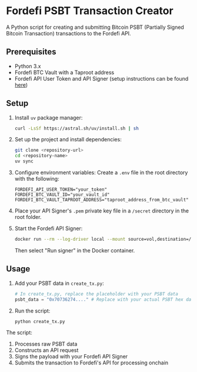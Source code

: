 # Fordefi PSBT Transaction Creator

A Python script for creating and submitting Bitcoin PSBT (Partially Signed Bitcoin Transaction) transactions to the Fordefi API.

## Prerequisites

- Python 3.x
- Fordefi BTC Vault with a Taproot address
- Fordefi API User Token and API Signer (setup instructions can be found [here](https://docs.fordefi.com/developers/program-overview))

## Setup

1. Install `uv` package manager:
   ```bash
   curl -LsSf https://astral.sh/uv/install.sh | sh
   ```

2. Set up the project and install dependencies:
   ```bash
   git clone <repository-url>
   cd <repository-name>
   uv sync
   ```

3. Configure environment variables:
   Create a `.env` file in the root directory with the following:
   ```plaintext
   FORDEFI_API_USER_TOKEN="your_token"
   FORDEFI_BTC_VAULT_ID="your_vault_id"
   FORDEFI_BTC_VAULT_TAPROOT_ADDRESS="taproot_address_from_btc_vault"
   ```
4. Place your API Signer's `.pem` private key file in a `/secret` directory in the root folder.

5. Start the Fordefi API Signer:
   ```bash
   docker run --rm --log-driver local --mount source=vol,destination=/storage -it fordefi.jfrog.io/fordefi/api-signer:latest
   ```
   Then select "Run signer" in the Docker container.

## Usage

1. Add your PSBT data in `create_tx.py`:
   ```python
   # In create_tx.py, replace the placeholder with your PSBT data
   psbt_data = "0x70736274...." # Replace with your actual PSBT hex data
   ```

2. Run the script:
   ```bash
   python create_tx.py
   ```

The script:
1. Processes raw PSBT data
2. Constructs an API request
3. Signs the payload with your Fordefi API Signer
4. Submits the transaction to Fordefi's API for processing onchain